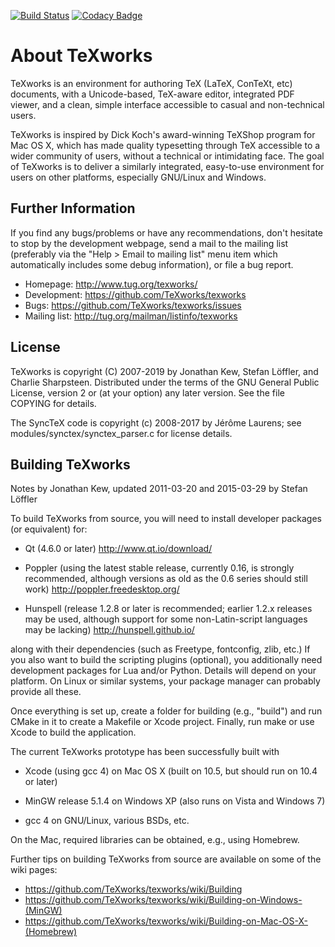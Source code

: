 [![Build Status](https://travis-ci.org/TeXworks/texworks.svg?branch=master)](https://travis-ci.org/TeXworks/texworks)
[![Codacy Badge](https://api.codacy.com/project/badge/Grade/b4e9f1a5159b4060a88dd72dc3803f54)](https://www.codacy.com/app/TeXworks/texworks?utm_source=github.com&amp;utm_medium=referral&amp;utm_content=TeXworks/texworks&amp;utm_campaign=Badge_Grade)

About TeXworks
==============

TeXworks is an environment for authoring TeX (LaTeX, ConTeXt, etc) documents,
with a Unicode-based, TeX-aware editor, integrated PDF viewer, and a clean,
simple interface accessible to casual and non-technical users.

TeXworks is inspired by Dick Koch's award-winning TeXShop program for Mac OS X,
which has made quality typesetting through TeX accessible to a wider community
of users, without a technical or intimidating face. The goal of TeXworks is to
deliver a similarly integrated, easy-to-use environment for users on other
platforms, especially GNU/Linux and Windows.

Further Information
-------------------

If you find any bugs/problems or have any recommendations, don't hesitate to
stop by the development webpage, send a mail to the mailing list (preferably via
the "Help > Email to mailing list" menu item which automatically includes some
debug information), or file a bug report.

- Homepage:     <http://www.tug.org/texworks/>
- Development:  <https://github.com/TeXworks/texworks>
- Bugs:         <https://github.com/TeXworks/texworks/issues>
- Mailing list: <http://tug.org/mailman/listinfo/texworks>

License
-------

TeXworks is copyright (C) 2007-2019 by Jonathan Kew, Stefan Löffler, and Charlie
Sharpsteen. Distributed under the terms of the GNU General Public License,
version 2 or (at your option) any later version.
See the file COPYING for details.

The SyncTeX code is copyright (c) 2008-2017 by Jérôme Laurens; see
modules/synctex/synctex_parser.c for license details.

Building TeXworks
-----------------

Notes by Jonathan Kew, updated 2011-03-20 and 2015-03-29 by Stefan Löffler

To build TeXworks from source, you will need to install developer packages (or
equivalent) for:

-   Qt (4.6.0 or later)
    <http://www.qt.io/download/>

-   Poppler (using the latest stable release, currently 0.16, is strongly
    recommended, although versions as old as the 0.6 series should still work)
    <http://poppler.freedesktop.org/>

-   Hunspell (release 1.2.8 or later is recommended; earlier 1.2.x releases may
    be used, although support for some non-Latin-script languages may be
    lacking)
    <http://hunspell.github.io/>

along with their dependencies (such as Freetype, fontconfig, zlib, etc.) If you
also want to build the scripting plugins (optional), you additionally need
development packages for Lua and/or Python. Details will depend on your
platform. On Linux or similar systems, your package manager can probably provide
all these.

Once everything is set up, create a folder for building (e.g., "build") and run
CMake in it to create a Makefile or Xcode project. Finally, run make or use
Xcode to build the application.

The current TeXworks prototype has been successfully built with
-   Xcode (using gcc 4) on Mac OS X (built on 10.5, but should run on 10.4 or
    later)

-   MinGW release 5.1.4 on Windows XP (also runs on Vista and Windows 7)

-   gcc 4 on GNU/Linux, various BSDs, etc.

On the Mac, required libraries can be obtained, e.g., using Homebrew.

Further tips on building TeXworks from source are available on some of the wiki
pages:
- <https://github.com/TeXworks/texworks/wiki/Building>
- <https://github.com/TeXworks/texworks/wiki/Building-on-Windows-(MinGW)>
- <https://github.com/TeXworks/texworks/wiki/Building-on-Mac-OS-X-(Homebrew)>
